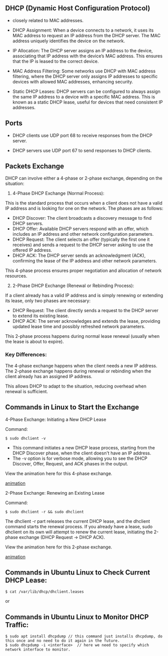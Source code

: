 ## DHCP (Dynamic Host Configuration Protocol)

- closely related to MAC addresses.

- DHCP Assignment: When a device connects to a network, it uses its MAC address to request an IP address from the DHCP server. The MAC address uniquely identifies the device on the network.

- IP Allocation: The DHCP server assigns an IP address to the device, associating that IP address with the device’s MAC address. This ensures that the IP is leased to the correct device.

- MAC Address Filtering: Some networks use DHCP with MAC address filtering, where the DHCP server only assigns IP addresses to specific devices with allowed MAC addresses, enhancing security.

- Static DHCP Leases: DHCP servers can be configured to always assign the same IP address to a device with a specific MAC address. This is known as a static DHCP lease, useful for devices that need consistent IP addresses.

## Ports

- DHCP clients use UDP port 68 to receive responses from the DHCP server.

- DHCP servers use UDP port 67 to send responses to DHCP clients.

## Packets Exchange

DHCP can involve either a 4-phase or 2-phase exchange, depending on the situation:

1. 4-Phase DHCP Exchange (Normal Process):

This is the standard process that occurs when a client does not have a valid IP address and is looking for one on the network. The phases are as follows:

- DHCP Discover: The client broadcasts a discovery message to find DHCP servers.
- DHCP Offer: Available DHCP servers respond with an offer, which includes an IP address and other network configuration parameters.
- DHCP Request: The client selects an offer (typically the first one it receives) and sends a request to the DHCP server asking to use the offered IP address.
- DHCP ACK: The DHCP server sends an acknowledgment (ACK), confirming the lease of the IP address and other network parameters.

This 4-phase process ensures proper negotiation and allocation of network resources.

2. 2-Phase DHCP Exchange (Renewal or Rebinding Process):

If a client already has a valid IP address and is simply renewing or extending its lease, only two phases are necessary:

- DHCP Request: The client directly sends a request to the DHCP server to extend its existing lease.
- DHCP ACK: The server acknowledges and extends the lease, providing updated lease time and possibly refreshed network parameters.

This 2-phase process happens during normal lease renewal (usually when the lease is about to expire).

### Key Differences:

The 4-phase exchange happens when the client needs a new IP address.
The 2-phase exchange happens during renewal or rebinding when the client already has an assigned IP address.

This allows DHCP to adapt to the situation, reducing overhead when renewal is sufficient.

## Commands in Linux to Start the Exchange

4-Phase Exchange: Initiating a New DHCP Lease

Command: 

```console
$ sudo dhclient -v
```

- This command initiates a new DHCP lease process, starting from the DHCP Discover phase, when the client doesn't have an IP address.
- The -v option is for verbose mode, allowing you to see the DHCP Discover, Offer, Request, and ACK phases in the output.

View the animation here for this 4-phase exchange.

[animation](https://github.com/jidongxiao/networksecurity/blob/main/animations/DHCP_4phase_exchange/index.html)

2-Phase Exchange: Renewing an Existing Lease

Command:

```console
$ sudo dhclient -r && sudo dhclient
```

The dhclient -r part releases the current DHCP lease, and the dhclient command starts the renewal process. If you already have a lease, sudo dhclient on its own will attempt to renew the current lease, initiating the 2-phase exchange (DHCP Request -> DHCP ACK).

View the animation here for this 2-phase exchange.

[animation](https://github.com/jidongxiao/networksecurity/blob/main/animations/DHCP_2phase_exchange/index.html)

## Commands in Ubuntu Linux to Check Current DHCP Lease:

```console
$ cat /var/lib/dhcp/dhclient.leases
```

or 

## Commands in Ubuntu Linux to Monitor DHCP Traffic:

```console
$ sudo apt install dhcpdump	// this command just installs dhcpdump, do this once and no need to do it again in the future.
$ sudo dhcpdump -i <interface>  // here we need to specify which network interface to monitor.
```
